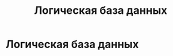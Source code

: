 ﻿---
layout: default
title: Логическая база данных
nav_order: 2
parent: Основные понятия
has_children: false
has_toc: false
---

Логическая база данных
=====================


